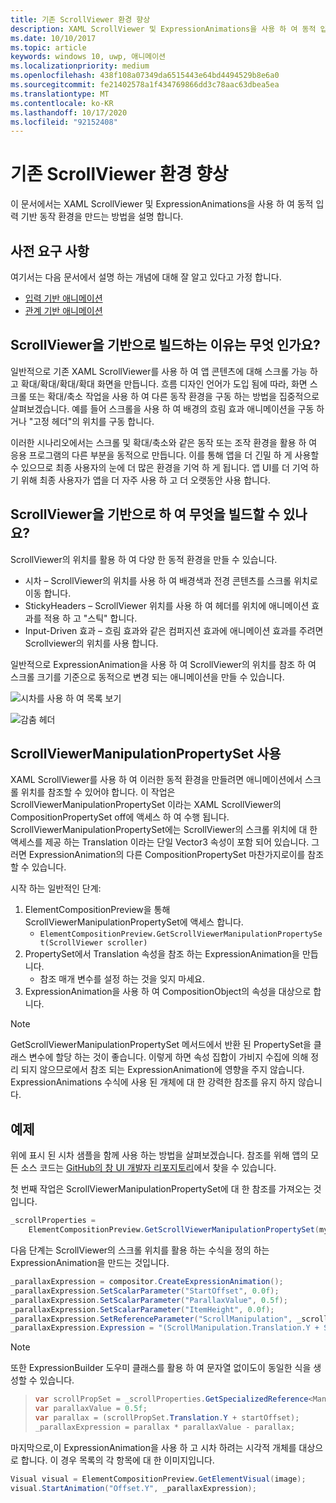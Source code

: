 ```yaml
---
title: 기존 ScrollViewer 환경 향상
description: XAML ScrollViewer 및 ExpressionAnimations을 사용 하 여 동적 입력 기반 동작 환경을 만드는 방법에 대해 알아봅니다.
ms.date: 10/10/2017
ms.topic: article
keywords: windows 10, uwp, 애니메이션
ms.localizationpriority: medium
ms.openlocfilehash: 438f108a07349da6515443e64bd4494529b8e6a0
ms.sourcegitcommit: fe21402578a1f434769866dd3c78aac63dbea5ea
ms.translationtype: MT
ms.contentlocale: ko-KR
ms.lasthandoff: 10/17/2020
ms.locfileid: "92152408"
---
```

# <a name="enhance-existing-scrollviewer-experiences"></a>기존 ScrollViewer 환경 향상

이 문서에서는 XAML ScrollViewer 및 ExpressionAnimations을 사용 하 여 동적 입력 기반 동작 환경을 만드는 방법을 설명 합니다.

## <a name="prerequisites"></a>사전 요구 사항

여기서는 다음 문서에서 설명 하는 개념에 대해 잘 알고 있다고 가정 합니다.

- [입력 기반 애니메이션](input-driven-animations.md)
- [관계 기반 애니메이션](relation-animations.md)

## <a name="why-build-on-top-of-scrollviewer"></a>ScrollViewer을 기반으로 빌드하는 이유는 무엇 인가요?

일반적으로 기존 XAML ScrollViewer를 사용 하 여 앱 콘텐츠에 대해 스크롤 가능 하 고 확대/확대/확대/확대 화면을 만듭니다. 흐름 디자인 언어가 도입 됨에 따라, 화면 스크롤 또는 확대/축소 작업을 사용 하 여 다른 동작 환경을 구동 하는 방법을 집중적으로 살펴보겠습니다. 예를 들어 스크롤을 사용 하 여 배경의 흐림 효과 애니메이션을 구동 하거나 "고정 헤더"의 위치를 구동 합니다.

이러한 시나리오에서는 스크롤 및 확대/축소와 같은 동작 또는 조작 환경을 활용 하 여 응용 프로그램의 다른 부분을 동적으로 만듭니다. 이를 통해 앱을 더 긴밀 하 게 사용할 수 있으므로 최종 사용자의 눈에 더 많은 환경을 기억 하 게 됩니다. 앱 UI를 더 기억 하기 위해 최종 사용자가 앱을 더 자주 사용 하 고 더 오랫동안 사용 합니다.

## <a name="what-can-you-build-on-top-of-scrollviewer"></a>ScrollViewer을 기반으로 하 여 무엇을 빌드할 수 있나요?

ScrollViewer의 위치를 활용 하 여 다양 한 동적 환경을 만들 수 있습니다.

- 시차 – ScrollViewer의 위치를 사용 하 여 배경색과 전경 콘텐츠를 스크롤 위치로 이동 합니다.
- StickyHeaders – ScrollViewer 위치를 사용 하 여 헤더를 위치에 애니메이션 효과를 적용 하 고 "스틱" 합니다.
- Input-Driven 효과 – 흐림 효과와 같은 컴퍼지션 효과에 애니메이션 효과를 주려면 Scrollviewer의 위치를 사용 합니다.

일반적으로 ExpressionAnimation을 사용 하 여 ScrollViewer의 위치를 참조 하 여 스크롤 크기를 기준으로 동적으로 변경 되는 애니메이션을 만들 수 있습니다.

![시차를 사용 하 여 목록 보기](images/animation/parallax.gif)

![감춤 헤더](images/animation/shy-header.gif)

## <a name="using-scrollviewermanipulationpropertyset"></a>ScrollViewerManipulationPropertySet 사용

XAML ScrollViewer를 사용 하 여 이러한 동적 환경을 만들려면 애니메이션에서 스크롤 위치를 참조할 수 있어야 합니다. 이 작업은 ScrollViewerManipulationPropertySet 이라는 XAML ScrollViewer의 CompositionPropertySet off에 액세스 하 여 수행 됩니다.
ScrollViewerManipulationPropertySet에는 ScrollViewer의 스크롤 위치에 대 한 액세스를 제공 하는 Translation 이라는 단일 Vector3 속성이 포함 되어 있습니다. 그러면 ExpressionAnimation의 다른 CompositionPropertySet 마찬가지로이를 참조할 수 있습니다.

시작 하는 일반적인 단계:

1. ElementCompositionPreview을 통해 ScrollViewerManipulationPropertySet에 액세스 합니다.
    - `ElementCompositionPreview.GetScrollViewerManipulationPropertySet(ScrollViewer scroller)`
1. PropertySet에서 Translation 속성을 참조 하는 ExpressionAnimation을 만듭니다.
    - 참조 매개 변수를 설정 하는 것을 잊지 마세요.
1. ExpressionAnimation을 사용 하 여 CompositionObject의 속성을 대상으로 합니다.

> [!NOTE]
> GetScrollViewerManipulationPropertySet 메서드에서 반환 된 PropertySet을 클래스 변수에 할당 하는 것이 좋습니다. 이렇게 하면 속성 집합이 가비지 수집에 의해 정리 되지 않으므로에서 참조 되는 ExpressionAnimation에 영향을 주지 않습니다. ExpressionAnimations 수식에 사용 된 개체에 대 한 강력한 참조를 유지 하지 않습니다.

## <a name="example"></a>예제

위에 표시 된 시차 샘플을 함께 사용 하는 방법을 살펴보겠습니다. 참조를 위해 앱의 모든 소스 코드는 [GitHub의 창 UI 개발자 리포지토리](https://github.com/microsoft/WindowsCompositionSamples)에서 찾을 수 있습니다.

첫 번째 작업은 ScrollViewerManipulationPropertySet에 대 한 참조를 가져오는 것입니다.

```csharp
_scrollProperties =
    ElementCompositionPreview.GetScrollViewerManipulationPropertySet(myScrollViewer);
```

다음 단계는 ScrollViewer의 스크롤 위치를 활용 하는 수식을 정의 하는 ExpressionAnimation을 만드는 것입니다.

```csharp
_parallaxExpression = compositor.CreateExpressionAnimation();
_parallaxExpression.SetScalarParameter("StartOffset", 0.0f);
_parallaxExpression.SetScalarParameter("ParallaxValue", 0.5f);
_parallaxExpression.SetScalarParameter("ItemHeight", 0.0f);
_parallaxExpression.SetReferenceParameter("ScrollManipulation", _scrollProperties);
_parallaxExpression.Expression = "(ScrollManipulation.Translation.Y + StartOffset - (0.5 * ItemHeight)) * ParallaxValue - (ScrollManipulation.Translation.Y + StartOffset - (0.5 * ItemHeight))";
```

> [!NOTE]
> 또한 ExpressionBuilder 도우미 클래스를 활용 하 여 문자열 없이도이 동일한 식을 생성할 수 있습니다.

> ```csharp
> var scrollPropSet = _scrollProperties.GetSpecializedReference<ManipulationPropertySetReferenceNode>();
> var parallaxValue = 0.5f;
> var parallax = (scrollPropSet.Translation.Y + startOffset);
> _parallaxExpression = parallax * parallaxValue - parallax;
> ```

마지막으로,이 ExpressionAnimation을 사용 하 고 시차 하려는 시각적 개체를 대상으로 합니다. 이 경우 목록의 각 항목에 대 한 이미지입니다.

```csharp
Visual visual = ElementCompositionPreview.GetElementVisual(image);
visual.StartAnimation("Offset.Y", _parallaxExpression);
```
